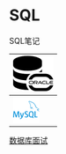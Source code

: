 # SQL
SQL笔记

| [![](https://github.com/bfsz/SQL/blob/master/images/cc-oracle.png)](https://github.com/bfsz/SQL/blob/master/Oracle.md) |
| ----------------------------------------------------------- |
| ![](https://github.com/bfsz/SQL/blob/master/images/mysql.png)

[数据库面试](https://github.com/bfsz/SQL_StuNote/blob/master/%E6%95%B0%E6%8D%AE%E5%BA%93%E9%9D%A2%E8%AF%95.md)



## 
